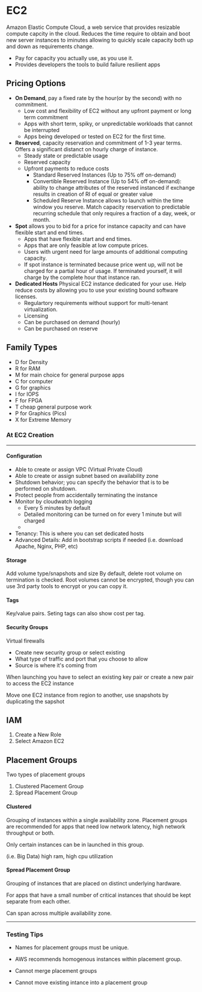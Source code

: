 # EC2
Amazon Elastic Compute Cloud, a web service that provides resizable compute capcity in the cloud. Reduces the time require to obtain and boot new server instances to iminutes allowing to quickly scale capacity both up and down as requirements change.

- Pay for capacity you actually use, as you use it.
- Provides developers the tools to build failure resilient apps

## Pricing Options
- **On Demand**, pay a fixed rate by the hour(or by the second) with no commitment.
  - Low cost and flexibility of EC2 without any upfront payment or long term commitment
  - Apps with short term, spiky, or unpredictable workloads that cannot be interrupted
  - Apps being developed or tested on EC2 for the first time.
- **Reserved**, capacity reservation and commitment of 1-3 year terms. Offers a significant distanct on hourly charge of instance.
  - Steady state or predictable usage
  - Reserved capacity
  - Upfront payments to reduce costs
    - Standard Reserved Instances (Up to 75% off on-demand)
    - Convertible Reserved Instance (Up to 54% off on-demand): ability to change attributes of the reserved instanced if exchange results in creation of RI of equal or greater value
    - Scheduled Reserve Instance allows to launch within the time window you reserve. Match capacity reservation to predictable recurring schedule that only requires a fraction of a day, week, or month.
- **Spot** allows you to bid for a price for instance capacity and can have flexible start and end times.
  - Apps that have flexible start and end times.
  - Apps that are only feasible at low compute prices.
  - Users with urgent need for large amounts of additional computing capacity.
  - If spot instance is terminated because price went up, will not be charged for a partial hour of usage. If terminated yourself, it will charge by the complete hour that instance ran.
- **Dedicated Hosts** Physical EC2 instance dedicated for your use. Help reduce costs by allowing you to use your existing bound software licenses.
  - Regulartory requirements without support for multi-tenant virtualization.
  - Licensing
  - Can be purchased on demand (hourly)
  - Can be purchased on reserve


## Family Types
- D for Density
- R for RAM
- M for main choice for general purpose apps
- C for computer
- G for graphics
- I for IOPS
- F for FPGA
- T cheap general purpose work
- P for Graphics (Pics)
- X for Extreme Memory

### At EC2 Creation
---
#### Configuration
- Able to create or assign VPC (Virtual Private Cloud)
- Able to create or assign subnet based on availability zone
- Shutdown behavior; you can specify the behavior that is to be performed on shutdown.
- Protect people from accidentally terminating the instance
- Monitor by cloudwatch logging
  - Every 5 minutes by default
  - Detailed monitoring can be turned on for every 1 minute but will charged
  - 
- Tenancy: This is where you can set dedicated hosts
- Advanced Details: Add in bootstrap scripts if needed (i.e. download Apache, Nginx, PHP, etc)

#### Storage
Add volume type/snapshots and size
By default, delete root volume on termination is checked. 
Root volumes cannot be encrypted, though you can use 3rd party tools to encrypt or you can copy it.

#### Tags
Key/value pairs. Seting tags can also show cost per tag.

#### Security Groups
Virtual firewalls
- Create new security group or select existing
- What type of traffic and port that you choose to allow
- Source is where it's coming from

When launching you have to select an existing key pair or create a new pair to access the EC2 instance

Move one EC2 instance from region to another, use snapshots by duplicating the sapshot

## IAM
1. Create a New Role
2. Select Amazon EC2

## Placement Groups
Two types of placement groups
1. Clustered Placement Group
2. Spread Placement Group

#### Clustered
Grouping of instances within a single availability zone. Placement groups are recommended for apps that need low network latency, high network throughput or both.

Only certain instances can be in launched in this group.

(i.e. Big Data) high ram, high cpu utilization

#### Spread Placement Group
Grouping of instances that are placed on distinct underlying hardware.

For apps that have a small number of critical instances that should be kept separate from each other.

Can span across multiple availability zone.

----
### Testing Tips

- Names for placement groups must be unique.

- AWS recommends homogenous instances within placement group.

- Cannot merge placement groups

- Cannot move existing intance into a placement group
